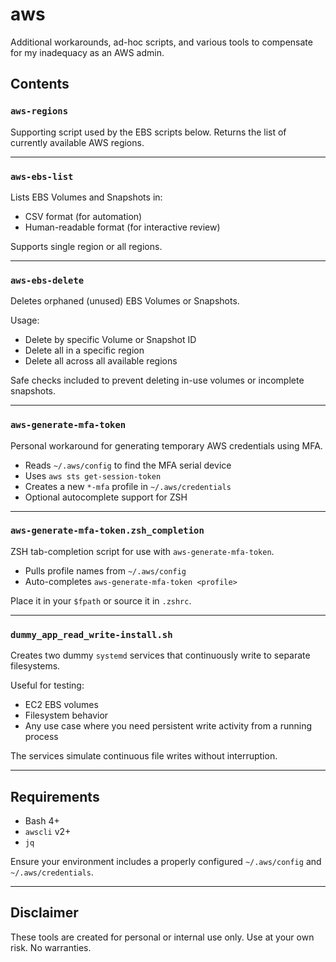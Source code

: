 # aws

Additional workarounds, ad-hoc scripts, and various tools to compensate for my inadequacy as an AWS admin.

## Contents

### `aws-regions`

Supporting script used by the EBS scripts below. Returns the list of currently available AWS regions.

---

### `aws-ebs-list`

Lists EBS Volumes and Snapshots in:

- CSV format (for automation)
- Human-readable format (for interactive review)

Supports single region or all regions.

---

### `aws-ebs-delete`

Deletes orphaned (unused) EBS Volumes or Snapshots.

Usage:
- Delete by specific Volume or Snapshot ID
- Delete all in a specific region
- Delete all across all available regions

Safe checks included to prevent deleting in-use volumes or incomplete snapshots.

---

### `aws-generate-mfa-token`

Personal workaround for generating temporary AWS credentials using MFA.

- Reads `~/.aws/config` to find the MFA serial device
- Uses `aws sts get-session-token`
- Creates a new `*-mfa` profile in `~/.aws/credentials`
- Optional autocomplete support for ZSH

---

### `aws-generate-mfa-token.zsh_completion`

ZSH tab-completion script for use with `aws-generate-mfa-token`.

- Pulls profile names from `~/.aws/config`
- Auto-completes `aws-generate-mfa-token <profile>`

Place it in your `$fpath` or source it in `.zshrc`.

---

### `dummy_app_read_write-install.sh`

Creates two dummy `systemd` services that continuously write to separate filesystems.

Useful for testing:

- EC2 EBS volumes
- Filesystem behavior
- Any use case where you need persistent write activity from a running process

The services simulate continuous file writes without interruption.

---

## Requirements

- Bash 4+
- `awscli` v2+
- `jq`

Ensure your environment includes a properly configured `~/.aws/config` and `~/.aws/credentials`.

---

## Disclaimer

These tools are created for personal or internal use only. Use at your own risk. No warranties.

